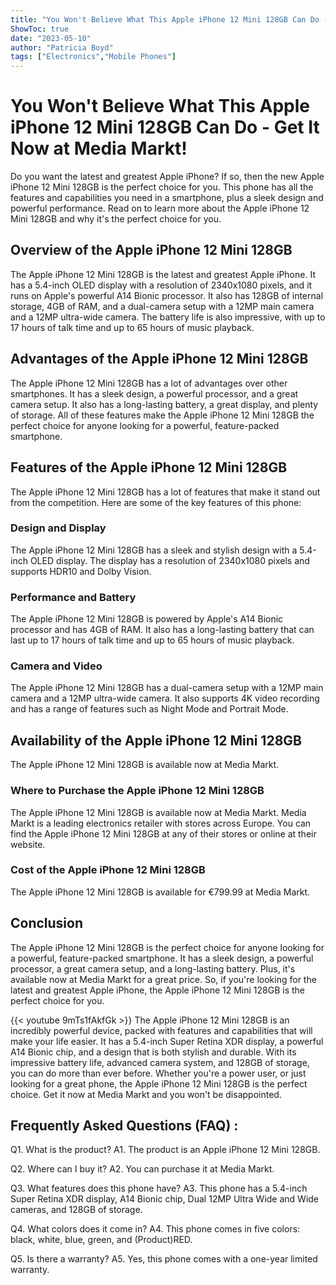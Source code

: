 ```yaml
---
title: "You Won't Believe What This Apple iPhone 12 Mini 128GB Can Do - Get It Now at Media Markt!"
ShowToc: true 
date: "2023-05-10"
author: "Patricia Boyd" 
tags: ["Electronics","Mobile Phones"]
---
```

# You Won't Believe What This Apple iPhone 12 Mini 128GB Can Do - Get It Now at Media Markt!

Do you want the latest and greatest Apple iPhone? If so, then the new Apple iPhone 12 Mini 128GB is the perfect choice for you. This phone has all the features and capabilities you need in a smartphone, plus a sleek design and powerful performance. Read on to learn more about the Apple iPhone 12 Mini 128GB and why it's the perfect choice for you. 

## Overview of the Apple iPhone 12 Mini 128GB

The Apple iPhone 12 Mini 128GB is the latest and greatest Apple iPhone. It has a 5.4-inch OLED display with a resolution of 2340x1080 pixels, and it runs on Apple's powerful A14 Bionic processor. It also has 128GB of internal storage, 4GB of RAM, and a dual-camera setup with a 12MP main camera and a 12MP ultra-wide camera. The battery life is also impressive, with up to 17 hours of talk time and up to 65 hours of music playback.

## Advantages of the Apple iPhone 12 Mini 128GB

The Apple iPhone 12 Mini 128GB has a lot of advantages over other smartphones. It has a sleek design, a powerful processor, and a great camera setup. It also has a long-lasting battery, a great display, and plenty of storage. All of these features make the Apple iPhone 12 Mini 128GB the perfect choice for anyone looking for a powerful, feature-packed smartphone.

## Features of the Apple iPhone 12 Mini 128GB

The Apple iPhone 12 Mini 128GB has a lot of features that make it stand out from the competition. Here are some of the key features of this phone:

### Design and Display

The Apple iPhone 12 Mini 128GB has a sleek and stylish design with a 5.4-inch OLED display. The display has a resolution of 2340x1080 pixels and supports HDR10 and Dolby Vision.

### Performance and Battery

The Apple iPhone 12 Mini 128GB is powered by Apple's A14 Bionic processor and has 4GB of RAM. It also has a long-lasting battery that can last up to 17 hours of talk time and up to 65 hours of music playback.

### Camera and Video

The Apple iPhone 12 Mini 128GB has a dual-camera setup with a 12MP main camera and a 12MP ultra-wide camera. It also supports 4K video recording and has a range of features such as Night Mode and Portrait Mode.

## Availability of the Apple iPhone 12 Mini 128GB

The Apple iPhone 12 Mini 128GB is available now at Media Markt.

### Where to Purchase the Apple iPhone 12 Mini 128GB

The Apple iPhone 12 Mini 128GB is available now at Media Markt. Media Markt is a leading electronics retailer with stores across Europe. You can find the Apple iPhone 12 Mini 128GB at any of their stores or online at their website.

### Cost of the Apple iPhone 12 Mini 128GB

The Apple iPhone 12 Mini 128GB is available for €799.99 at Media Markt.

## Conclusion

The Apple iPhone 12 Mini 128GB is the perfect choice for anyone looking for a powerful, feature-packed smartphone. It has a sleek design, a powerful processor, a great camera setup, and a long-lasting battery. Plus, it's available now at Media Markt for a great price. So, if you're looking for the latest and greatest Apple iPhone, the Apple iPhone 12 Mini 128GB is the perfect choice for you.

{{< youtube 9mTs1fAkfGk >}} 
The Apple iPhone 12 Mini 128GB is an incredibly powerful device, packed with features and capabilities that will make your life easier. It has a 5.4-inch Super Retina XDR display, a powerful A14 Bionic chip, and a design that is both stylish and durable. With its impressive battery life, advanced camera system, and 128GB of storage, you can do more than ever before. Whether you're a power user, or just looking for a great phone, the Apple iPhone 12 Mini 128GB is the perfect choice. Get it now at Media Markt and you won't be disappointed.

## Frequently Asked Questions (FAQ) :
Q1. What is the product?
A1. The product is an Apple iPhone 12 Mini 128GB.

Q2. Where can I buy it?
A2. You can purchase it at Media Markt.

Q3. What features does this phone have?
A3. This phone has a 5.4-inch Super Retina XDR display, A14 Bionic chip, Dual 12MP Ultra Wide and Wide cameras, and 128GB of storage.

Q4. What colors does it come in?
A4. This phone comes in five colors: black, white, blue, green, and (Product)RED.

Q5. Is there a warranty?
A5. Yes, this phone comes with a one-year limited warranty.



